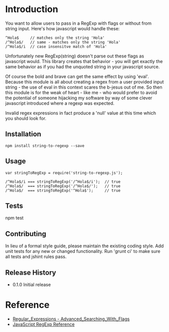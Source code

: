 # Introduction

You want to allow users to pass in a RegExp with flags or without from string input.  Here's how javascript would
handle these:

    ^Hola$     // matches only the string 'Hola'
    /^Hola$/   // same - matches only the string 'Hola'
    /^Hola$/i  // case insensitve match of 'Hola'

Unfortunately new RegExp(string) doesn't parse out these flags as javascript would.  This library creates that
behavior - you will get exactly the same behavior as if you had the unquoted string in your javascript source.

Of course the bold and brave can get the same effect by using 'eval'.  Because this module is all about creating a regex from a user provided input string - the use of eval in this context scares the b-jesus out of me. So then this module is for the weak of heart - like me - who would prefer to avoid the potential of someone hijacking my software by way of some clever javascript introduced where a regexp was expected.

Invalid regex expressions in fact produce a 'null' value at this time which you should look for.

## Installation

    npm install string-to-regexp --save

## Usage

    var stringToRegExp = require('string-to-regexp.js');

    /^Hola$/i === stringToRegExp('/^Hola$/i');  // true
    /^Hola$/  === stringToRegExp('/^Hola$/');   // true
    /^Hola$/  === stringToRegExp('^Hola$');     // true

## Tests

  npm test

## Contributing

In lieu of a formal style guide, please maintain the existing coding style. Add unit tests for any new or changed functionality. Run 'grunt ci' to make sure all tests and jshint rules pass.

## Release History

* 0.1.0 Initial release

# Reference

* [Regular_Expressions - Advanced_Searching_With_Flags](https://developer.mozilla.org/en-US/docs/Web/JavaScript/Guide/Regular_Expressions#Advanced_Searching_With_Flags)
* [JavaScript RegExp Reference](http://www.w3schools.com/jsref/jsref_obj_regexp.asp)
